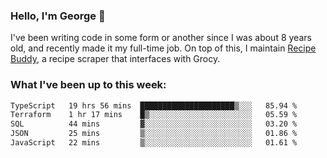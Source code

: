 ### Hello, I'm George 👋

I've been writing code in some form or another since I was about 8 years old, and recently made it my full-time job. On top of this, I maintain [Recipe Buddy](https://github.com/georgegebbett/recipe-buddy), a recipe scraper that interfaces with Grocy.  

<!--
**georgegebbett/georgegebbett** is a ✨ _special_ ✨ repository because its `README.md` (this file) appears on your GitHub profile.

Here are some ideas to get you started:

- 🔭 I’m currently working on ...
- 🌱 I’m currently learning ...
- 👯 I’m looking to collaborate on ...
- 🤔 I’m looking for help with ...
- 💬 Ask me about ...
- 📫 How to reach me: ...
- 😄 Pronouns: ...
- ⚡ Fun fact: ...
-->

### What I've been up to this week:
<!--START_SECTION:waka-->

```txt
TypeScript   19 hrs 56 mins  █████████████████████▒░░░   85.94 %
Terraform    1 hr 17 mins    █▒░░░░░░░░░░░░░░░░░░░░░░░   05.59 %
SQL          44 mins         ▓░░░░░░░░░░░░░░░░░░░░░░░░   03.20 %
JSON         25 mins         ▒░░░░░░░░░░░░░░░░░░░░░░░░   01.86 %
JavaScript   22 mins         ▒░░░░░░░░░░░░░░░░░░░░░░░░   01.61 %
```

<!--END_SECTION:waka-->
